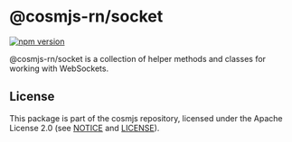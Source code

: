 # @cosmjs-rn/socket

[![npm version](https://img.shields.io/npm/v/@cosmjs-rn/socket.svg)](https://www.npmjs.com/package/@cosmjs-rn/socket)

@cosmjs-rn/socket is a collection of helper methods and classes for working with
WebSockets.

## License

This package is part of the cosmjs repository, licensed under the Apache License
2.0 (see [NOTICE](https://github.com/bitsongofficial/cosmjs-rn/blob/main/NOTICE) and
[LICENSE](https://github.com/bitsongofficial/cosmjs-rn/blob/main/LICENSE)).
